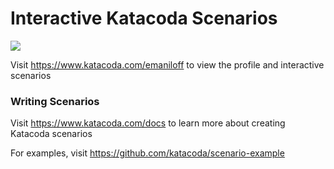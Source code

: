 # Interactive Katacoda Scenarios

[![](http://shields.katacoda.com/katacoda/emaniloff/count.svg)](https://www.katacoda.com/emaniloff "Get your profile on Katacoda.com")

Visit https://www.katacoda.com/emaniloff to view the profile and interactive scenarios

### Writing Scenarios
Visit https://www.katacoda.com/docs to learn more about creating Katacoda scenarios

For examples, visit https://github.com/katacoda/scenario-example
